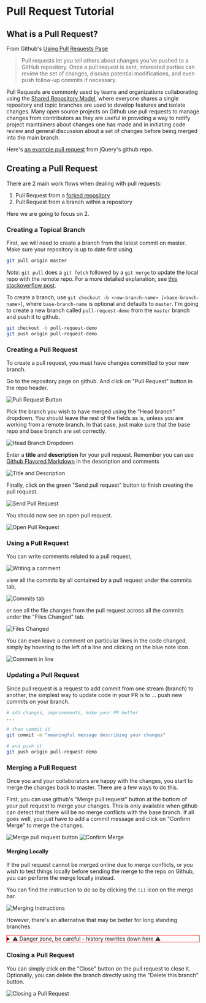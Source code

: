 # Pull Request Tutorial

## What is a Pull Request?
From Github's [Using Pull Requests Page](https://help.github.com/articles/using-pull-requests)
> Pull requests let you tell others about changes you've pushed to a GitHub repository. Once a pull request is sent, interested parties can review the set of changes, discuss potential modifications, and even push follow-up commits if necessary.

Pull Requests are commonly used by teams and organizations collaborating using the [Shared Repository Model](https://help.github.com/articles/using-pull-requests#article-platform-nav), where everyone shares a single repository and topic branches are used to develop features and isolate changes. Many open source projects on Github use pull requests to manage changes from contributors as they are useful in providing a way to notify project maintainers about changes one has made and in initiating code review and general discussion about a set of changes before being merged into the main branch.

Here's [an example pull request](https://github.com/jquery/jquery/pull/1051) from jQuery's github repo.

## Creating a Pull Request

There are 2 main work flows when dealing with pull requests:

1. Pull Request from a [forked repository](https://help.github.com/articles/fork-a-repo)
2. Pull Request from a branch within a repository

Here we are going to focus on 2.

### Creating a Topical Branch

First, we will need to create a branch from the latest commit on master. Make sure your repository is up to date first using

```bash
git pull origin master
```

*Note:* `git pull` does a `git fetch` followed by a `git merge` to update the local repo with the remote repo. For a more detailed explanation, see [this stackoverflow post](http://stackoverflow.com/questions/292357/whats-the-difference-between-git-pull-and-git-fetch).

To create a branch, use `git checkout -b <new-branch-name> [<base-branch-name>]`, where `base-branch-name` is optional and defaults to `master`. I'm going to create a new branch called `pull-request-demo` from the `master` branch and push it to github.

```bash
git checkout -b pull-request-demo
git push origin pull-request-demo
```

### Creating a Pull Request

To create a pull request, you must have changes committed to your new branch.

Go to the repository page on github. And click on "Pull Request" button in the repo header.

![Pull Request Button](https://f.cloud.github.com/assets/676185/316845/2ea7d418-9848-11e2-90af-5b8f31497a51.png)

Pick the branch you wish to have merged using the "Head branch" dropdown. You should leave the rest of the fields as is, unless you are working from a remote branch. In that case, just make sure that the base repo and base branch are set correctly.

![Head Branch Dropdown](https://f.cloud.github.com/assets/676185/316857/0d51b008-9849-11e2-909a-36e6f12436b4.png)

Enter a **title** and **description** for your pull request. Remember you can use [Github Flavored Markdown](https://help.github.com/articles/github-flavored-markdown) in the description and comments

![Title and Description](https://f.cloud.github.com/assets/676185/316873/0c0e4cc8-984a-11e2-89f5-703c31217e17.png)

Finally, click on the green "Send pull request" button to finish creating the pull request.

![Send Pull Request](https://f.cloud.github.com/assets/676185/316876/30d6d0ca-984a-11e2-9c5e-420223c35ed9.png)

You should now see an open pull request.

![Open Pull Request](https://f.cloud.github.com/assets/676185/316899/6a62a7c8-984b-11e2-92ee-182ef257b574.png)

### Using a Pull Request

You can write comments related to a pull request,

![Writing a comment](https://f.cloud.github.com/assets/676185/316903/d9729df8-984b-11e2-9bf6-8fe064957723.png)

view all the commits by all contained by a pull request under the commits tab,

![Commits tab](https://f.cloud.github.com/assets/676185/316908/563073ba-984c-11e2-8bd6-450939fbd7b3.png)

or see all the file changes from the pull request across all the commits under the "Files Changed" tab.

![Files Changed](https://f.cloud.github.com/assets/676185/316911/9e4cbe42-984c-11e2-9636-dd50cb98db44.png)

You can even leave a comment on particular lines in the code changed, simply by hovering to the left of a line and clicking on the blue note icon.

![Comment in line](https://f.cloud.github.com/assets/676185/316916/015be558-984d-11e2-9c4c-2ddc793fac3c.png)

### Updating a Pull Request

Since pull request is a request to add commit from one stream (branch) to another, the simplest way to update code in your PR is to ... push new commits on your branch.

```bash
# add changes, improvements, make your PR better
...

# then commit it
git commit -m "meaningful message describing your changes"

# and push it
git push origin pull-request-demo
```

### Merging a Pull Request

Once you and your collaborators are happy with the changes, you start to merge the changes back to master. There are a few ways to do this.

First, you can use github's "Merge pull request" button at the bottom of your pull request to merge your changes. This is only available when github can detect that there will be no merge conflicts with the base branch. If all goes well, you just have to add a commit message and click on "Confirm Merge" to merge the changes.

![Merge pull request button](https://f.cloud.github.com/assets/676185/316946/e8c42c4c-984e-11e2-8a09-5a977652028a.png)
![Confirm Merge](https://f.cloud.github.com/assets/676185/316947/ea15ebee-984e-11e2-8c08-e76a54c89755.png)

#### Merging Locally

If the pull request cannot be merged online due to merge conflicts, or you wish to test things locally before sending the merge to the repo on Github, you can perform the merge locally instead.

You can find the instruction to do so by clicking the `(i)` icon on the merge bar.

![Merging Instructions](https://f.cloud.github.com/assets/676185/316954/b34855f6-984f-11e2-9713-6c8288617a78.png)

However, there's an alternative that may be better for long standing branches.

<div style="border: 1px solid red">
<details>
    <summary> ⚠️ Danger zone, be careful - history rewrites down here ⚠️</summary>

#### Squash, Rebase, and Cherry Pick

In long standing branches, merging can often cause lots problems when updating if changes in a given branch conflict with changes recently merged into the master branch. If there are many commits to the same file, `git merge` may force you to fix the same merge conflicts over and over again, causing a real headache. While there are many ways to mitigate this issue, such as enabling [`git rerere`](https://www.kernel.org/pub/software/scm/git/docs/git-rerere.html) to reuse recorded resolution of conflict merges, squashing a series of related changes into 1 commit and cherry-picking it into the master is a great solution, especially for topic branches and isolated features.

There are several advantages of performing merges this way. First, you only have to deal with merge conflicts once, since all commits are compressed into 1. Second, each commit represents an entire set of changes required for a feature or task, which makes it easy to pin point bugs and other problems when they arise and to remove a change set when it's no longer necessary.

There are also disadvantages of squashing commits. First, you will lose the details and information for each change, as all changes squashed are compressed together. So the net effect is the same. Second, it can be dangerous and problematic if used incorrectly, such as squashing commits that have been pushed to the remote server **and** others depend on for their work. Because squashing is changing the git history, you can cause many conflicts that way. However, if you are using this locally or you are the only person working on your branch and you know exactly what you are doing.

To perform this, use the following command

```bash
git rebase -i HEAD~10
```

`-i` stands for [interactive mode](http://git-scm.com/book/en/Git-Tools-Rewriting-History#Changing-Multiple-Commit-Messages) and `HEAD~10` means to examine the 10 latest commits.

If you see an `fatal: Needed a single revision` error, this usually means that there are not that many commits left. Try a lower number.

This will open up an editor with git commit messages that looks something like this:

![Git Rebase](https://f.cloud.github.com/assets/676185/317107/cdcd54d6-9858-11e2-9e78-7642fa363f10.png)

There are many options available at this stage. These are detailed in [this github help page](https://help.github.com/articles/interactive-rebase). Here, I'm going to simply squash all changes in this pull request into one. Save and close the editor.

![Squashing commits](https://f.cloud.github.com/assets/676185/317112/21e1a702-9859-11e2-8c03-7f344002768e.png)

The next screen will pop up asking you to edit your commit messages. You can choose to edit them or simply continue. Save and close the editor.

![Squash Result](https://f.cloud.github.com/assets/676185/317086/cb3933f8-9857-11e2-9909-44cdd256bc11.png)

Once your squash completes, you can push it to the remote repo. In this case, these squashed commits have been pushed to the server. However, I'm the only user of this branch and can safely force push the commit to update the git repo.

```bash
git push origin pull-request-demo -f
```

To merge the commit, we will use [`git cherry-pick`](https://www.kernel.org/pub/software/scm/git/docs/git-cherry-pick.html).

![Cherry Picking](https://f.cloud.github.com/assets/676185/319726/fdc11cfa-98d9-11e2-8891-248d9ed09c05.png)

You are done! Github should detect the changes and update the pull request. You can then marked the pull request as merged and optionally delete the branch.
</details>
</div>


### Closing a Pull Request

You can simply click on the "Close" button on the pull request to close it. Optionally, you can delete the branch directly using the "Delete this branch" button.

![Closing a Pull Request](https://f.cloud.github.com/assets/676185/317150/3f849c86-985b-11e2-9de9-9c555fc81515.png)
